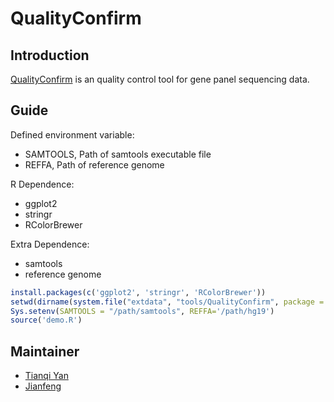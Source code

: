 # QualityConfirm

## Introduction

[QualityConfirm](https://github.com/JhuangLab/ngstk/tree/master/inst/extdata/tools/QualityConfirm/) is an quality control tool for gene panel sequencing data.

## Guide

Defined environment variable:

- SAMTOOLS, Path of samtools executable file
- REFFA, Path of reference genome

R Dependence:

- ggplot2
- stringr
- RColorBrewer

Extra Dependence:

- samtools
- reference genome

```r
install.packages(c('ggplot2', 'stringr', 'RColorBrewer'))
setwd(dirname(system.file("extdata", "tools/QualityConfirm", package = "ngstk")))
Sys.setenv(SAMTOOLS = "/path/samtools", REFFA='/path/hg19')
source('demo.R')
```

## Maintainer

- [Tianqi Yan](https://github.com/yantq-sjtu)
- [Jianfeng](https://github.com/yantq-sjtu)

